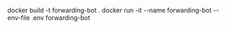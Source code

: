 docker build -t forwarding-bot .
docker run -it --name forwarding-bot --env-file .env forwarding-bot